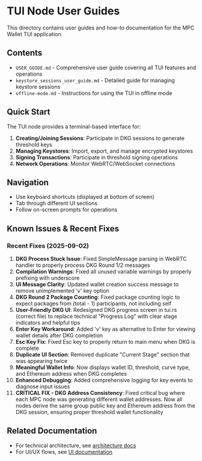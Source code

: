 # TUI Node User Guides

This directory contains user guides and how-to documentation for the MPC Wallet TUI application.

## Contents

- `USER_GUIDE.md` - Comprehensive user guide covering all TUI features and operations
- `keystore_sessions_user_guide.md` - Detailed guide for managing keystore sessions
- `offline-mode.md` - Instructions for using the TUI in offline mode

## Quick Start

The TUI node provides a terminal-based interface for:

1. **Creating/Joining Sessions**: Participate in DKG sessions to generate threshold keys
2. **Managing Keystores**: Import, export, and manage encrypted keystores
3. **Signing Transactions**: Participate in threshold signing operations
4. **Network Operations**: Monitor WebRTC/WebSocket connections

## Navigation

- Use keyboard shortcuts (displayed at bottom of screen)
- Tab through different UI sections
- Follow on-screen prompts for operations

## Known Issues & Recent Fixes

### Recent Fixes (2025-09-02)
1. **DKG Process Stuck Issue**: Fixed SimpleMessage parsing in WebRTC handler to properly process DKG Round 1/2 messages
2. **Compilation Warnings**: Fixed all unused variable warnings by properly prefixing with underscore
3. **UI Message Clarity**: Updated wallet creation success message to remove unimplemented 'v' key option
4. **DKG Round 2 Package Counting**: Fixed package counting logic to expect packages from (total - 1) participants, not including self
5. **User-Friendly DKG UI**: Redesigned DKG progress screen in tui.rs (correct file) to replace technical "Progress Log" with clear stage indicators and helpful tips
6. **Enter Key Workaround**: Added 'v' key as alternative to Enter for viewing wallet details after DKG completion
7. **Esc Key Fix**: Fixed Esc key to properly return to main menu when DKG is complete
8. **Duplicate UI Section**: Removed duplicate "Current Stage" section that was appearing twice
9. **Meaningful Wallet Info**: Now displays wallet ID, threshold, curve type, and Ethereum address when DKG completes
10. **Enhanced Debugging**: Added comprehensive logging for key events to diagnose input issues
11. **CRITICAL FIX - DKG Address Consistency**: Fixed critical bug where each MPC node was generating different wallet addresses. Now all nodes derive the same group public key and Ethereum address from the DKG session, ensuring proper threshold wallet functionality

## Related Documentation

- For technical architecture, see [architecture docs](../architecture/)
- For UI/UX flows, see [UI documentation](../ui/)